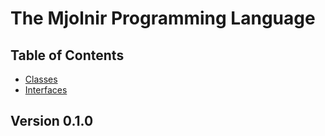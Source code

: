 # The Mjolnir Programming Language

## Table of Contents

- [Classes](pages/classes.md)
- [Interfaces](pages/interfaces.md)

## Version 0.1.0
